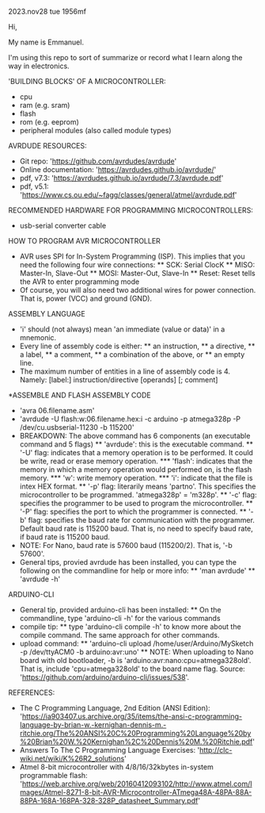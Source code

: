 2023.nov28 tue 1956mf

Hi,

My name is Emmanuel.

I'm using this repo to sort of summarize or record what I learn along the way in electronics.

'BUILDING BLOCKS' OF A MICROCONTROLLER:
* cpu
* ram (e.g. sram)
* flash
* rom (e.g. eeprom)
* peripheral modules (also called module types)

AVRDUDE RESOURCES:
* Git repo: 'https://github.com/avrdudes/avrdude'
* Online documentation: 'https://avrdudes.github.io/avrdude/'
* pdf, v7.3: 'https://avrdudes.github.io/avrdude/7.3/avrdude.pdf'
* pdf, v5.1:  'https://www.cs.ou.edu/~fagg/classes/general/atmel/avrdude.pdf'

RECOMMENDED HARDWARE FOR PROGRAMMING MICROCONTROLLERS:
* usb-serial converter cable

HOW TO PROGRAM AVR MICROCONTROLLER
* AVR uses SPI for In-System Programming (ISP). This implies that you need the following four wire connections:
  ** SCK: Serial ClocK
  ** MISO: Master-In, Slave-Out
  ** MOSI: Master-Out, Slave-In
  ** Reset: Reset tells the AVR to enter programming mode
* Of course, you will also need two additional wires for power connection. That is, power (VCC) and ground (GND).

ASSEMBLY LANGUAGE
* 'i' should (not always) mean 'an immediate (value or data)' in a mnemonic.
* Every line of assembly code is either:
  ** an instruction,
  ** a directive,
  ** a label,
  ** a comment,
  ** a combination of the above, or
  ** an empty line.
* The maximum number of entities in a line of assembly code is 4. Namely:
  [label:] instruction/directive [operands] [; comment]

*ASSEMBLE AND FLASH ASSEMBLY CODE
* 'avra 06.filename.asm'
* 'avrdude -U flash:w:06.filename.hex:i -c arduino -p atmega328p -P /dev/cu.usbserial-11230 -b 115200'
* BREAKDOWN: The above command has 6 components (an executable command and 5 flags)
  ** 'avrdude': this is the executable command.
  ** '-U' flag: indicates that a memory operation is to be performed. It could be write, read or erase memory operation.
     *** 'flash': indicates that the memory in which a memory operation would performed on, is the flash memory.
     *** 'w': write memory operation.
     *** 'i': indicate that the file is intex HEX format.
  ** '-p' flag: literarily means 'partno'. This specifies the microcontroller to be programmed. 'atmega328p' = 'm328p'.
  ** '-c' flag: specifies the programmer to be used to program the microcontroller.
  ** '-P' flag: specifies the port to which the programmer is connected.
  ** '-b' flag: specifies the baud rate for communication with the programmer. Default baud rate is 115200 baud. That is, no need to specify baud rate, if baud rate is 115200 baud.
* NOTE: For Nano, baud rate is 57600 baud (115200/2). That is, '-b 57600'.
* General tips, provied avrdude has been installed, you can type the following on the commandline for help or more info:
  ** 'man avrdude'
  ** 'avrdude -h'

 ARDUINO-CLI
* General tip, provided arduino-cli has been installed:
  ** On the commandline, type 'arduino-cli -h' for the various commands
* compile tip:
  ** type 'arduino-cli compile -h' to know more about the compile command. The same approach for other commands.
* upload command:
  ** 'arduino-cli upload /home/user/Arduino/MySketch -p /dev/ttyACM0 -b arduino:avr:uno'
  ** NOTE: When uploading to Nano board with old bootloader, -b is 'arduino:avr:nano:cpu=atmega328old'. That is, include 'cpu=atmega328old' to the board name flag. Source: 'https://github.com/arduino/arduino-cli/issues/538'.

REFERENCES:
* The C Programming Language, 2nd Edition (ANSI Edition): 'https://ia903407.us.archive.org/35/items/the-ansi-c-programming-language-by-brian-w.-kernighan-dennis-m.-ritchie.org/The%20ANSI%20C%20Programming%20Language%20by%20Brian%20W.%20Kernighan%2C%20Dennis%20M.%20Ritchie.pdf'
* Answers To The C Programming Language Exercises: 'http://clc-wiki.net/wiki/K%26R2_solutions'
* Atmel 8-bit microcontroller with 4/8/16/32kbytes in-system programmable flash: 'https://web.archive.org/web/20160412093102/http://www.atmel.com/Images/Atmel-8271-8-bit-AVR-Microcontroller-ATmega48A-48PA-88A-88PA-168A-168PA-328-328P_datasheet_Summary.pdf'
